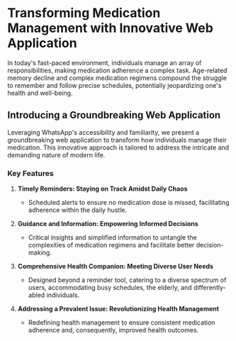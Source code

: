 # Transforming Medication Management with Innovative Web Application

In today's fast-paced environment, individuals manage an array of responsibilities, making medication adherence a complex task. Age-related memory decline and complex medication regimens compound the struggle to remember and follow precise schedules, potentially jeopardizing one's health and well-being.

## Introducing a Groundbreaking Web Application

Leveraging WhatsApp's accessibility and familiarity, we present a groundbreaking web application to transform how individuals manage their medication. This innovative approach is tailored to address the intricate and demanding nature of modern life.

### Key Features

1. **Timely Reminders: Staying on Track Amidst Daily Chaos**
   - Scheduled alerts to ensure no medication dose is missed, facilitating adherence within the daily hustle.

2. **Guidance and Information: Empowering Informed Decisions**
   - Critical insights and simplified information to untangle the complexities of medication regimens and facilitate better decision-making.

3. **Comprehensive Health Companion: Meeting Diverse User Needs**
   - Designed beyond a reminder tool, catering to a diverse spectrum of users, accommodating busy schedules, the elderly, and differently-abled individuals.

4. **Addressing a Prevalent Issue: Revolutionizing Health Management**
   - Redefining health management to ensure consistent medication adherence and, consequently, improved health outcomes.
